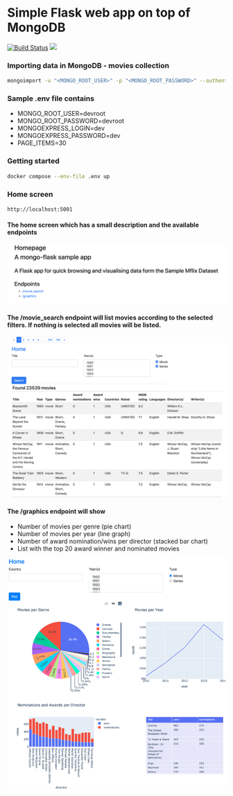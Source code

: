 # Simple Flask web app on top of MongoDB

[![Build Status](https://app.travis-ci.com/csioa/mongoflask.svg?branch=main)](https://app.travis-ci.com/csioa/mongoflask)
<img src="https://coveralls.io/repos/github/csioa/mongoflask/badge.svg?branch=main&kill_cache=1" />

### Importing data in MongoDB - movies collection 
```bash
mongoimport -u "<MONGO_ROOT_USER>" -p "<MONGO_ROOT_PASSWORD>" --authenticationDatabase "admin" --db movies --collection movies --file data/datasets/movies.json
```
### Sample .env file contains 
- MONGO_ROOT_USER=devroot
- MONGO_ROOT_PASSWORD=devroot
- MONGOEXPRESS_LOGIN=dev
- MONGOEXPRESS_PASSWORD=dev
- PAGE_ITEMS=30

### Getting started
```bash
docker compose --env-file .env up
```

### Home screen

```bash
http://localhost:5001
```

#### The home screen which has a small description and the available endpoints

![Home screen](images/home_screen.png)

#### The /movie_search endpoint will list movies according to the selected filters. If nothing is selected all movies will be listed.

![Movie search](images/movie_search.png)

#### The /graphics endpoint will show
- Number of movies per genre (pie chart)
- Number of movies per year (line graph)
- Number of award nomination/wins per director (stacked bar chart)
- List with the top 20 award winner and nominated movies

![Graphics](images/graphics.png)